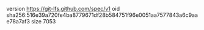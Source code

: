 version https://git-lfs.github.com/spec/v1
oid sha256:516e39a720fe4ba8779671df28b584751f96e0051aa7577843a6c9aae78a7af3
size 7053
